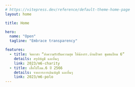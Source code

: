 ```yaml
---
# https://vitepress.dev/reference/default-theme-home-page
layout: home

title: Home

hero:
  name: "Open"
  tagline: "Embrace transparency"

features:
  - title: จิตอาสา “ส่งความรักปันความสุข ให้น้องรร.บ้านป้าพร ชุมชนป้อม 6”
    details: สรุปบัญชี และอื่นๆ
    link: 2023/m6-charity
  - title: เสื้อโปโลม.6 ปี 2566
    details: รายการการเดินบัญชี และอื่นๆ
    link: 2023/m6-polo
---
```



